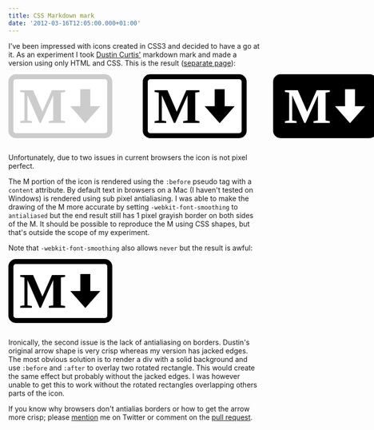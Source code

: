 ```yaml
---
title: CSS Markdown mark
date: '2012-03-16T12:05:00.000+01:00'
---
```


I've been impressed with icons created in CSS3 and decided to have a go at it. As an experiment I took [Dustin Curtis'][] markdown mark and made a version using only HTML and CSS. This is the result ([separate page][]):

[Dustin Curtis']: http://dcurt.is/the-markdown-mark
[separate page]: http://dl.dropbox.com/u/3415875/Blog/CSS%20Markdown%20mark/markdown.html

<style type="text/css" media="screen">
    .markdown {
        position:relative;
        border:10px solid gray;
        width:188px; height:108px;
        border-radius:15px;
        -webkit-font-smoothing:antialiased;
    }
    .markdown:before {
        color:gray;
        font:bold 100px "Gill Sans";
        content:"M";
        position:absolute;
        top:-4px;
        left:12px;
    }
    .markdown .stem {
        border:10px solid gray;
        position:absolute;
        height:30px;
        right:34px;
        top:20px;
    }
    .markdown .arrow {
        width:0;
        height:0;
        position:absolute;
        bottom:0px;
        right:14px;
        border-style:solid;
        border-width:34px 30px 20px 30px;
        border-color:gray transparent transparent transparent;
    }

    .markdown.spec {
        border-color:#ccc;
    }
    .markdown.spec:before {
        color:#ccc;
    }
    .markdown.spec .stem {
        border-color:#ccc;
    }
    .markdown.spec .arrow {
        border-top-color:#ccc;
    }

    .markdown.cutout {
        border-color:black;
    }
    .markdown.cutout:before {
        color:black;
    }
    .markdown.cutout .stem {
        border-color:black;
    }
    .markdown.cutout .arrow {
        border-top-color:black;
    }

    .markdown.solid {
        background-color:black;
        border-color:black;
    }
    .markdown.solid:before {
        color:white;
    }
    .markdown.solid .stem {
        border-color:white;
    }
    .markdown.solid .arrow {
        border-top-color:white;
    }

    /* Not part of the actual icons */
    .cutout-positioner {
        position:absolute;
        top:0px;
        left:269px;
    }

    .solid-positioner {
        position:absolute;
        top:0px;
        left:530px;
    }

    /* Make the spec background white because it doesn't really work with my blog's background */
    .markdown.spec {
        background-color:white;
    }
    /* Make the cutout background white as well, it works on my blog's background but it looks weird
    next to the specs white background */
    .markdown.cutout {
        background-color:white;
    }

</style>
<div style="position:relative; margin-bottom:30px;">
    <div class="markdown spec">
        <div class="stem"></div>
        <div class="arrow"></div>
    </div>
    <div class="cutout-positioner">
        <div class="markdown cutout">
            <div class="stem"></div>
            <div class="arrow"></div>
        </div>
    </div>
    <div class="solid-positioner">
        <div class="markdown solid">
            <div class="stem"></div>
            <div class="arrow"></div>
        </div>
    </div>
</div>

<p>
Unfortunately, due to two issues in current browsers the icon is not pixel perfect.
</p>

<p>
The M portion of the icon is rendered using the <code>:before</code> pseudo tag with a <code>content</code> attribute. By default text in browsers on a Mac (I haven't tested on Windows) is rendered using sub pixel antialiasing. I was able to make the drawing of the M more accurate by setting <code>-webkit-font-smoothing</code> to <code>antialiased</code> but the end result still has 1 pixel grayish border on both sides of the M. It should be possible to reproduce the M using CSS shapes, but that's outside the scope of my experiment.
</p>

<p>
Note that <code>-webkit-font-smoothing</code> also allows <code>never</code> but the result is awful:
</p>

<style type="text/css" media="screen">
    .markdown.cutout {
        -webkit-font-smoothing:none;
    }
</style>

<div style="margin-bottom:30px;">
    <div class="markdown cutout">
        <div class="stem"></div>
        <div class="arrow"></div>
    </div>
</div>

<p>
Ironically, the second issue is the lack of antialiasing on borders. Dustin's original arrow shape is very crisp whereas my version has jacked edges. The most obvious solution is to render a div with a solid background and use <code>:before</code> and <code>:after</code> to overlay two rotated rectangle. This would create the same effect but probably without the jacked edges. I was however unable to get this to work without the rotated rectangles overlapping others parts of the icon.
</p>

<p>
If you know why browsers don't antialias borders or how to get the arrow more crisp; please <a href="https://twitter.com/klaaspieter">mention</a> me on Twitter or comment on the <a href="https://github.com/dcurtis/markdown-mark/pull/5">pull request</a>.
</p>
